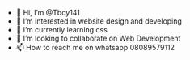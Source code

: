- 👋 Hi, I’m @Tboy141
- 👀 I’m interested in website design and developing
- 🌱 I’m currently learning css
- 💞️ I’m looking to collaborate on Web Development
- 📫 How to reach me on whatsapp 08089579112

<!---
Tboy141/Tboy141 is a ✨ special ✨ repository because its `README.md` (this file) appears on your GitHub profile.
You can click the Preview link to take a look at your changes.
--->
